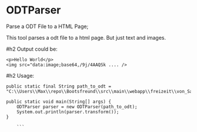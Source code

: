 # ODTParser
Parse a ODT File to a HTML Page;

This tool parses a odt file to a html page.
But just text and images.

#h2 Output could be:
```
<p>Hello World</p>
<img src="data:image;base64,/9j/4AAQSk .... />
```


#h2 Usage:
```
public static final String path_to_odt = "C:\\Users\\Max\\repo\\Bootsfreund\\src\\main\\webapp\\freizeit\\von_Saal_nach_Tulln.odt";

public static void main(String[] args) {
    ODTParser parser = new ODTParser(path_to_odt);
    System.out.println(parser.transform());
}
    
    ```
    
